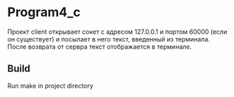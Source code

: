 # Program4_c
Проект client открывает сокет с адресом 127.0.0.1 и портом 60000 (если он существует) и посылает в него текст, введенный из терминала. После возврата от сервра текст отображается в терминале.

## Build
Run make in project directory

